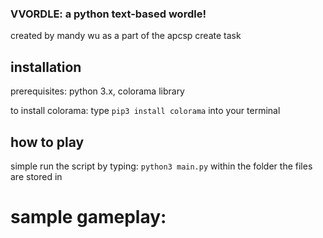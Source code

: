 ### VVORDLE: a python text-based wordle!
created by mandy wu as a part of the apcsp create task 

## installation
prerequisites: python 3.x, colorama library

to install colorama: type 
` pip3 install colorama ` into your terminal 

## how to play
simple run the script by typing: `python3 main.py` within the folder the files are stored in 

# sample gameplay: 

